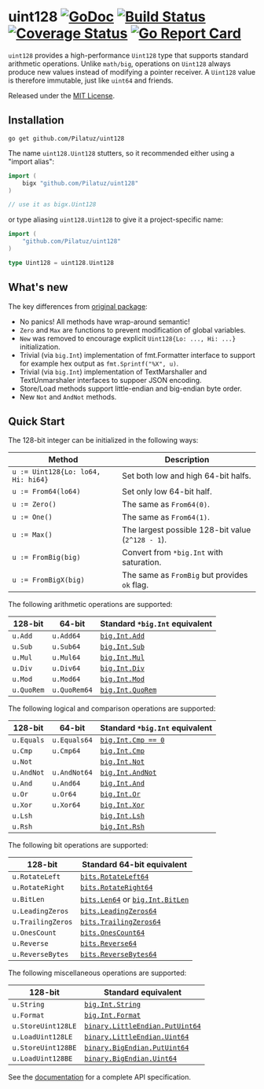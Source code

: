 # uint128 [![GoDoc][doc-img]][doc] [![Build Status][ci-img]][ci] [![Coverage Status][cov-img]][cov] [![Go Report Card][reportcard-img]][reportcard]

`uint128` provides a high-performance `Uint128` type that supports standard arithmetic
operations. Unlike `math/big`, operations on `Uint128` always produce new values
instead of modifying a pointer receiver. A `Uint128` value is therefore immutable, just
like `uint64` and friends.

Released under the [MIT License](LICENSE).


## Installation

```shell
go get github.com/Pilatuz/uint128
```

The name `uint128.Uint128` stutters, so it recommended either using a "import alias":

```go
import (
    bigx "github.com/Pilatuz/uint128"
)

// use it as bigx.Uint128
```

or type aliasing `uint128.Uint128` to give it a project-specific name:

```go
import (
    "github.com/Pilatuz/uint128"
)

type Uint128 = uint128.Uint128
```


## What's new

The key differences from [original package](https://github.com/lukechampine/uint128):

- No panics! All methods have wrap-around semantic!
- `Zero` and `Max` are functions to prevent modification of global variables.
- `New` was removed to encourage explicit `Uint128{Lo: ..., Hi: ...}` initialization.
- Trivial (via `big.Int`) implementation of fmt.Formatter interface to support for example hex output as `fmt.Sprintf("%X", u)`.
- Trivial (via `big.Int`) implementation of TextMarshaller and TextUnmarshaler interfaces to suppoer JSON encoding.
- Store/Load methods support little-endian and big-endian byte order.
- New `Not` and `AndNot` methods.


## Quick Start

The 128-bit integer can be initialized in the following ways:

| Method                             | Description                                       |
|------------------------------------|---------------------------------------------------|
| `u := Uint128{Lo: lo64, Hi: hi64}` | Set both low and high 64-bit halfs.               |
| `u := From64(lo64)`                | Set only low 64-bit half.                         |
| `u := Zero()`                      | The same as `From64(0)`.                          |
| `u := One()`                       | The same as `From64(1)`.                          |
| `u := Max()`                       | The largest possible 128-bit value (`2^128 - 1`). |
| `u := FromBig(big)`                | Convert from `*big.Int` with saturation.          |
| `u := FromBigX(big)`               | The same as `FromBig` but provides `ok` flag.     |

The following arithmetic operations are supported:

| 128-bit    | 64-bit       | Standard `*big.Int` equivalent                                  |
|------------|--------------|-----------------------------------------------------------------|
| `u.Add`    | `u.Add64`    | [`big.Int.Add`](https://golang.org/pkg/math/big/#Int.Add)       |
| `u.Sub`    | `u.Sub64`    | [`big.Int.Sub`](https://golang.org/pkg/math/big/#Int.Sub)       |
| `u.Mul`    | `u.Mul64`    | [`big.Int.Mul`](https://golang.org/pkg/math/big/#Int.Mul)       |
| `u.Div`    | `u.Div64`    | [`big.Int.Div`](https://golang.org/pkg/math/big/#Int.Div)       |
| `u.Mod`    | `u.Mod64`    | [`big.Int.Mod`](https://golang.org/pkg/math/big/#Int.Mod)       |
| `u.QuoRem` | `u.QuoRem64` | [`big.Int.QuoRem`](https://golang.org/pkg/math/big/#Int.QuoRem) |

The following logical and comparison operations are supported:

| 128-bit    | 64-bit       | Standard `*big.Int` equivalent                                  |
|------------|--------------|-----------------------------------------------------------------|
| `u.Equals` | `u.Equals64` | [`big.Int.Cmp == 0`](https://golang.org/pkg/math/big/#Int.Cmp)  |
| `u.Cmp`    | `u.Cmp64`    | [`big.Int.Cmp`](https://golang.org/pkg/math/big/#Int.Cmp)       |
| `u.Not`    |              | [`big.Int.Not`](https://golang.org/pkg/math/big/#Int.Not)       |
| `u.AndNot` | `u.AndNot64` | [`big.Int.AndNot`](https://golang.org/pkg/math/big/#Int.AndNot) |
| `u.And`    | `u.And64`    | [`big.Int.And`](https://golang.org/pkg/math/big/#Int.And)       |
| `u.Or`     | `u.Or64`     | [`big.Int.Or`](https://golang.org/pkg/math/big/#Int.Or)         |
| `u.Xor`    | `u.Xor64`    | [`big.Int.Xor`](https://golang.org/pkg/math/big/#Int.Xor)       |
| `u.Lsh`    |              | [`big.Int.Lsh`](https://golang.org/pkg/math/big/#Int.Lsh)       |
| `u.Rsh`    |              | [`big.Int.Rsh`](https://golang.org/pkg/math/big/#Int.Rsh)       |

The following bit operations are supported:

| 128-bit           | Standard 64-bit equivalent                                                  |
|-------------------|-----------------------------------------------------------------------------|
| `u.RotateLeft`    | [`bits.RotateLeft64`](https://golang.org/pkg/math/bits/#RotateLeft64)       |
| `u.RotateRight`   | [`bits.RotateRight64`](https://golang.org/pkg/math/bits/#RotateRight64)     |
| `u.BitLen`        | [`bits.Len64`](https://golang.org/pkg/math/bits/#Len64) or [`big.Int.BitLen`](https://golang.org/pkg/math/big/#Int.BitLen) |
| `u.LeadingZeros`  | [`bits.LeadingZeros64`](https://golang.org/pkg/math/bits/#LeadingZeros64)   |
| `u.TrailingZeros` | [`bits.TrailingZeros64`](https://golang.org/pkg/math/bits/#TrailingZeros64) |
| `u.OnesCount`     | [`bits.OnesCount64`](https://golang.org/pkg/math/bits/#OnesCount64)         |
| `u.Reverse`       | [`bits.Reverse64`](https://golang.org/pkg/math/bits/#Reverse64)             |
| `u.ReverseBytes`  | [`bits.ReverseBytes64`](https://golang.org/pkg/math/bits/#ReverseBytes64)   |

The following miscellaneous operations are supported:

| 128-bit            | Standard equivalent                                                                  |
|--------------------|--------------------------------------------------------------------------------------|
| `u.String`         | [`big.Int.String`](https://golang.org/pkg/math/big/#Int.String)                      |
| `u.Format`         | [`big.Int.Format`](https://golang.org/pkg/math/big/#Int.Format)                      |
| `u.StoreUint128LE` | [`binary.LittleEndian.PutUint64`](https://golang.org/pkg/encoding/binary/#ByteOrder) |
| `u.LoadUint128LE`  | [`binary.LittleEndian.Uint64`](https://golang.org/pkg/encoding/binary/#ByteOrder)    |
| `u.StoreUint128BE` | [`binary.BigEndian.PutUint64`](https://golang.org/pkg/encoding/binary/#ByteOrder)    |
| `u.LoadUint128BE`  | [`binary.BigEndian.Uint64`](https://golang.org/pkg/encoding/binary/#ByteOrder)       |

See the [documentation][doc] for a complete API specification.


[doc-img]: https://godoc.org/github.com/Pilatuz/uint128?status.svg
[doc]: https://godoc.org/github.com/Pilatuz/uint128
[ci-img]: https://travis-ci.com/Pilatuz/uint128.svg?branch=master
[ci]: https://travis-ci.com/Pilatuz/uint128
[cov-img]: https://codecov.io/gh/Pilatuz/uint128/branch/master/graph/badge.svg
[cov]: https://codecov.io/gh/Pilatuz/uint128
[reportcard-img]: https://goreportcard.com/badge/github.com/Pilatuz/uint128
[reportcard]: https://goreportcard.com/report/github.com/Pilatuz/uint128
